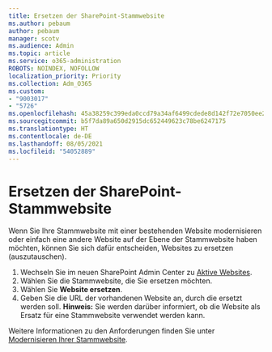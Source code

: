 ```yaml
---
title: Ersetzen der SharePoint-Stammwebsite
ms.author: pebaum
author: pebaum
manager: scotv
ms.audience: Admin
ms.topic: article
ms.service: o365-administration
ROBOTS: NOINDEX, NOFOLLOW
localization_priority: Priority
ms.collection: Adm_O365
ms.custom:
- "9003017"
- "5726"
ms.openlocfilehash: 45a38259c399eda0ccd79a34af6499cdede8d142f72e7050ee2f774292a62971
ms.sourcegitcommit: b5f7da89a650d2915dc652449623c78be6247175
ms.translationtype: HT
ms.contentlocale: de-DE
ms.lasthandoff: 08/05/2021
ms.locfileid: "54052889"
---
```

# <a name="replace-the-sharepoint-root-site"></a>Ersetzen der SharePoint-Stammwebsite
Wenn Sie Ihre Stammwebsite mit einer bestehenden Website modernisieren oder einfach eine andere Website auf der Ebene der Stammwebsite haben möchten, können Sie sich dafür entscheiden, Websites zu ersetzen (auszutauschen).

1. Wechseln Sie im neuen SharePoint Admin Center zu [Aktive Websites](https://admin.microsoft.com/sharepoint?page=siteManagement&modern=true).
2. Wählen Sie die Stammwebsite, die Sie ersetzen möchten.
3. Wählen Sie **Website ersetzen**.
4. Geben Sie die URL der vorhandenen Website an, durch die ersetzt werden soll. **Hinweis:** Sie werden darüber informiert, ob die Website als Ersatz für eine Stammwebsite verwendet werden kann.

Weitere Informationen zu den Anforderungen finden Sie unter [Modernisieren Ihrer Stammwebsite](https://docs.microsoft.com/sharepoint/modern-root-site).

